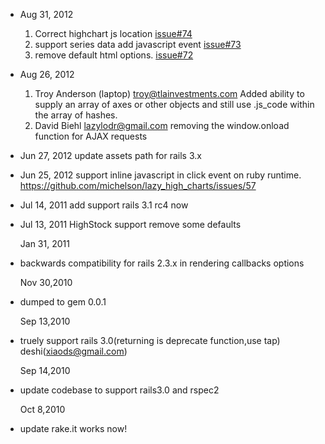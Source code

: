 * Aug 31, 2012
  1. Correct highchart js location
    [issue#74](https://github.com/michelson/lazy_high_charts/issues/74)
  2. support series data add javascript event
    [issue#73](https://github.com/michelson/lazy_high_charts/issues/73)
  3. remove default html options.
    [issue#72](https://github.com/michelson/lazy_high_charts/issues/72)

* Aug 26, 2012
  1. Troy Anderson (laptop) <troy@tlainvestments.com>
    Added ability to supply an array of axes or other objects and still use .js_code within the array of hashes.
  2. David Biehl <lazylodr@gmail.com>
    removing the window.onload function for AJAX requests

* Jun 27, 2012
    update assets path for rails 3.x

* Jun 25, 2012
    support inline javascript in click event on ruby runtime.
    https://github.com/michelson/lazy_high_charts/issues/57

* Jul 14, 2011
  add support rails 3.1 rc4 now

* Jul 13, 2011
  HighStock support
  remove some defaults

  Jan 31, 2011
* backwards compatibility for rails 2.3.x in rendering callbacks options

  Nov 30,2010
* dumped to gem 0.0.1

  Sep 13,2010 
* truely support rails 3.0(returning is deprecate function,use tap) deshi(xiaods@gmail.com) 

  Sep 14,2010
* update codebase to support rails3.0 and rspec2

  Oct 8,2010
* update rake.it works now!

